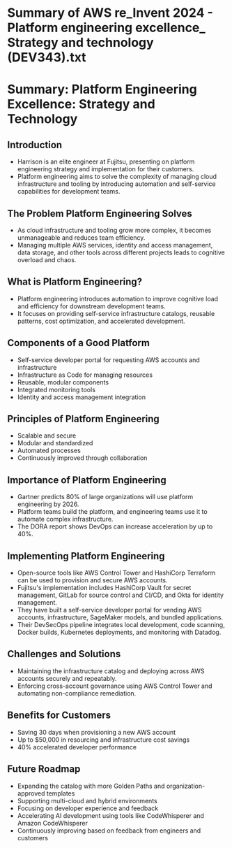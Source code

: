 # Summary of AWS re_Invent 2024 - Platform engineering excellence_ Strategy and technology (DEV343).txt

# Summary: Platform Engineering Excellence: Strategy and Technology

## Introduction

- Harrison is an elite engineer at Fujitsu, presenting on platform engineering strategy and implementation for their customers.
- Platform engineering aims to solve the complexity of managing cloud infrastructure and tooling by introducing automation and self-service capabilities for development teams.

## The Problem Platform Engineering Solves

- As cloud infrastructure and tooling grow more complex, it becomes unmanageable and reduces team efficiency.
- Managing multiple AWS services, identity and access management, data storage, and other tools across different projects leads to cognitive overload and chaos.

## What is Platform Engineering?

- Platform engineering introduces automation to improve cognitive load and efficiency for downstream development teams.
- It focuses on providing self-service infrastructure catalogs, reusable patterns, cost optimization, and accelerated development.

## Components of a Good Platform

- Self-service developer portal for requesting AWS accounts and infrastructure
- Infrastructure as Code for managing resources
- Reusable, modular components
- Integrated monitoring tools
- Identity and access management integration

## Principles of Platform Engineering

- Scalable and secure
- Modular and standardized
- Automated processes
- Continuously improved through collaboration

## Importance of Platform Engineering

- Gartner predicts 80% of large organizations will use platform engineering by 2026.
- Platform teams build the platform, and engineering teams use it to automate complex infrastructure.
- The DORA report shows DevOps can increase acceleration by up to 40%.

## Implementing Platform Engineering

- Open-source tools like AWS Control Tower and HashiCorp Terraform can be used to provision and secure AWS accounts.
- Fujitsu's implementation includes HashiCorp Vault for secret management, GitLab for source control and CI/CD, and Okta for identity management.
- They have built a self-service developer portal for vending AWS accounts, infrastructure, SageMaker models, and bundled applications.
- Their DevSecOps pipeline integrates local development, code scanning, Docker builds, Kubernetes deployments, and monitoring with Datadog.

## Challenges and Solutions

- Maintaining the infrastructure catalog and deploying across AWS accounts securely and repeatably.
- Enforcing cross-account governance using AWS Control Tower and automating non-compliance remediation.

## Benefits for Customers

- Saving 30 days when provisioning a new AWS account
- Up to $50,000 in resourcing and infrastructure cost savings
- 40% accelerated developer performance

## Future Roadmap

- Expanding the catalog with more Golden Paths and organization-approved templates
- Supporting multi-cloud and hybrid environments
- Focusing on developer experience and feedback
- Accelerating AI development using tools like CodeWhisperer and Amazon CodeWhisperer
- Continuously improving based on feedback from engineers and customers